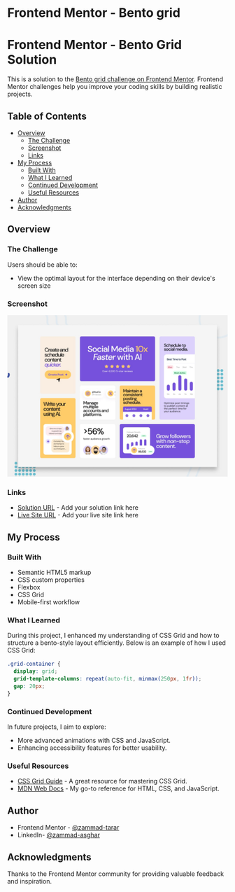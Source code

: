 # Frontend Mentor - Bento grid

# Frontend Mentor - Bento Grid Solution

This is a solution to the [Bento grid challenge on Frontend Mentor](https://www.frontendmentor.io/challenges/bento-grid-RMydElrlOj). Frontend Mentor challenges help you improve your coding skills by building realistic projects.

## Table of Contents

- [Overview](#overview)
  - [The Challenge](#the-challenge)
  - [Screenshot](#screenshot)
  - [Links](#links)
- [My Process](#my-process)
  - [Built With](#built-with)
  - [What I Learned](#what-i-learned)
  - [Continued Development](#continued-development)
  - [Useful Resources](#useful-resources)
- [Author](#author)
- [Acknowledgments](#acknowledgments)

## Overview

### The Challenge

Users should be able to:

- View the optimal layout for the interface depending on their device's screen size

### Screenshot

![](./preview.jpg)

### Links

- [Solution URL](#) - Add your solution link here
- [Live Site URL](#) - Add your live site link here

## My Process

### Built With

- Semantic HTML5 markup
- CSS custom properties
- Flexbox
- CSS Grid
- Mobile-first workflow

### What I Learned

During this project, I enhanced my understanding of CSS Grid and how to structure a bento-style layout efficiently. Below is an example of how I used CSS Grid:

```css
.grid-container {
  display: grid;
  grid-template-columns: repeat(auto-fit, minmax(250px, 1fr));
  gap: 20px;
}
```

### Continued Development

In future projects, I aim to explore:

- More advanced animations with CSS and JavaScript.
- Enhancing accessibility features for better usability.

### Useful Resources

- [CSS Grid Guide](https://css-tricks.com/snippets/css/complete-guide-grid/) - A great resource for mastering CSS Grid.
- [MDN Web Docs](https://developer.mozilla.org/en-US/) - My go-to reference for HTML, CSS, and JavaScript.

## Author

- Frontend Mentor - [@zammad-tarar](https://www.frontendmentor.io/profile/zammad-tarar)
- LinkedIn- [@zammad-asghar](https://www.linkedin.com/in/zammad-asghar/)

## Acknowledgments

Thanks to the Frontend Mentor community for providing valuable feedback and inspiration.

